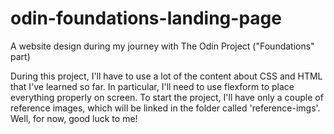 # odin-foundations-landing-page
A website design during my journey with The Odin Project ("Foundations" part)

During this project, I'll have to use a lot of the content about CSS and HTML that I've learned so far. In particular, I'll need to use flexform to place everything properly on screen. To start the project, I'll have only a couple of reference images, which will be linked in the folder called 'reference-imgs'. Well, for now, good luck to me! 